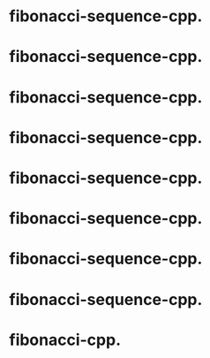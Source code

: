# fibonacci-sequence-cpp.
# fibonacci-sequence-cpp.
# fibonacci-sequence-cpp.
# fibonacci-sequence-cpp.
# fibonacci-sequence-cpp.
# fibonacci-sequence-cpp.
# fibonacci-sequence-cpp.
# fibonacci-sequence-cpp.
# fibonacci-cpp.
